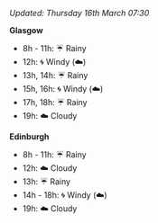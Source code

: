 *Updated: Thursday 16th March 07:30*

**Glasgow**

* 8h - 11h: :umbrella: Rainy
* 12h: :cyclone: Windy (:cloud:)
* 13h, 14h: :umbrella: Rainy
* 15h, 16h: :cyclone: Windy (:cloud:)
* 17h, 18h: :umbrella: Rainy
* 19h: :cloud: Cloudy

**Edinburgh**

* 8h - 11h: :umbrella: Rainy
* 12h: :cloud: Cloudy
* 13h: :umbrella: Rainy
* 14h - 18h: :cyclone: Windy (:cloud:)
* 19h: :cloud: Cloudy
